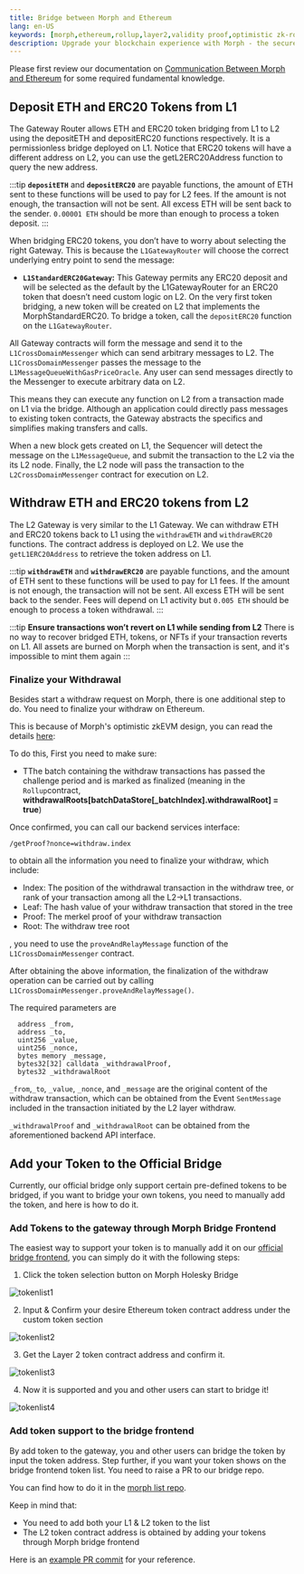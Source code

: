 ```yaml
---
title: Bridge between Morph and Ethereum
lang: en-US
keywords: [morph,ethereum,rollup,layer2,validity proof,optimistic zk-rollup]
description: Upgrade your blockchain experience with Morph - the secure decentralized, cost0efficient, and high-performing optimistic zk-rollup solution. Try it now!
---
```


Please first review our documentation on [Communication Between Morph and Ethereum](../../how-morph-works/general-protocol-design/2-communicate-between-morph-and-ethereum.md) for some required fundamental knowledge. 


## Deposit ETH and ERC20 Tokens from L1​

The Gateway Router allows ETH and ERC20 token bridging from L1 to L2 using the depositETH and depositERC20 functions respectively. It is a permissionless bridge deployed on L1. Notice that ERC20 tokens will have a different address on L2, you can use the getL2ERC20Address function to query the new address.

:::tip
  **`depositETH`** and **`depositERC20`** are payable functions, the amount of ETH sent to these functions will be used
  to pay for L2 fees. If the amount is not enough, the transaction will not be sent. All excess ETH will be sent back to
  the sender. `0.00001 ETH` should be more than enough to process a token deposit.
:::

When bridging ERC20 tokens, you don’t have to worry about selecting the right Gateway. This is because the `L1GatewayRouter` will choose the correct underlying entry point to send the message:

- **`L1StandardERC20Gateway`:** This Gateway permits any ERC20 deposit and will be selected as the default by the L1GatewayRouter for an ERC20 token that doesn’t need custom logic on L2. On the very first token bridging, a new token will be created on L2 that implements the MorphStandardERC20. To bridge a token, call the `depositERC20` function on the `L1GatewayRouter`.

<!---->
<!--
- **`L1CustomERC20Gateway`:** This Gateway will be selected by the `L1GatewayRouter` for tokens with custom logic. For an L1/L2 token pair to work on the Morph Custom ERC20 Bridge, the L2 token contract has to implement `IMorphStandardERC20`. Additionally, the token should grant `mint` or `burn` capability to the `L2CustomERC20Gateway`. 
-->

All Gateway contracts will form the message and send it to the `L1CrossDomainMessenger` which can send arbitrary messages to L2. The `L1CrossDomainMessenger` passes the message to the `L1MessageQueueWithGasPriceOracle`. Any user can send messages directly to the Messenger to execute arbitrary data on L2. 

This means they can execute any function on L2 from a transaction made on L1 via the bridge. Although an application could directly pass messages to existing token contracts, the Gateway abstracts the specifics and simplifies making transfers and calls.

When a new block gets created on L1, the Sequencer will detect the message on the `L1MessageQueue`, and submit the transaction to the L2 via the its L2 node. Finally, the L2 node will pass the transaction to the `L2CrossDomainMessenger` contract for execution on L2.

## Withdraw ETH and ERC20 tokens from L2

The L2 Gateway is very similar to the L1 Gateway. We can withdraw ETH and ERC20 tokens back to L1 using the `withdrawETH` and `withdrawERC20` functions. The contract address is deployed on L2. We use the `getL1ERC20Address` to retrieve the token address on L1.

:::tip
  **`withdrawETH`** and **`withdrawERC20`** are payable functions, and the amount of ETH sent to these functions will be used to pay for L1 fees. If the amount is not enough, the transaction will not be sent. All excess ETH will be sent back to the sender. Fees will depend on L1 activity but `0.005 ETH` should be enough to process a token withdrawal.
:::

:::tip
  **Ensure transactions won’t revert on L1 while sending from L2**  There is no way to recover bridged ETH, tokens, or NFTs if your transaction reverts on L1. All assets are burned on Morph when the transaction is sent, and it's impossible to mint them again
:::

### Finalize your Withdrawal

Besides start a withdraw request on Morph, there is one additional step to do. You need to finalize your withdraw on Ethereum.

This is because of Morph's optimistic zkEVM design, you can read the details [here](../../how-morph-works/general-protocol-design/2-communicate-between-morph-and-ethereum.md): 



To do this, First you need to make sure:

- TThe batch containing the withdraw transactions has passed the challenge period and is marked as finalized (meaning in the `Rollup`contract, **withdrawalRoots[batchDataStore[_batchIndex].withdrawalRoot] = true**)

Once confirmed, you can call our backend services interface:

`/getProof?nonce=withdraw.index`

to obtain all the information you need to finalize your withdraw, which include:

- Index: The position of the withdrawal transaction in the withdraw tree, or rank of your transaction among all the L2->L1 transactions.
- Leaf: The hash value of your withdraw transaction that stored in the tree
- Proof: The merkel proof of your withdraw transaction
- Root: The withdraw tree root


, you need to use the `proveAndRelayMessage` function of the `L1CrossDomainMessenger` contract.

After obtaining the above information, the finalization of the withdraw operation can be carried out by calling `L1CrossDomainMessenger.proveAndRelayMessage()`.

The required parameters are 

```solidity
  address _from, 
  address _to, 
  uint256 _value, 
  uint256 _nonce, 
  bytes memory _message, 
  bytes32[32] calldata _withdrawalProof, 
  bytes32 _withdrawalRoot
```

`_from`,`_to`, `_value`, `_nonce`, and `_message` are the original content of the withdraw transaction, which can be obtained from the Event `SentMessage` included in the transaction initiated by the L2 layer withdraw. 

`_withdrawalProof` and `_withdrawalRoot` can be obtained from the aforementioned backend API interface.

<!--

## Creating an ERC20 token with custom logic on L2

If a token needs custom logic on L2, it will need to be bridged through an `L1CustomERC20Gateway` and `L2CustomERC20Gateway` respectively. The custom token on L2 will need to give permission to the Gateway to mint new tokens when a deposit occurs and to burn when tokens are withdrawn

The following interface is the `IMorphStandardERC20` needed for deploying tokens compatible with the `L2CustomERC20Gateway` on L2.

```solidity
interface IMorphStandardERC20 {
  /// @notice Return the address of Gateway the token belongs to.
  function gateway() external view returns (address);

  /// @notice Return the address of counterpart token.
  function counterpart() external view returns (address);

  /// @dev ERC677 Standard, see https://github.com/ethereum/EIPs/issues/677
  /// Defi can use this method to transfer L1/L2 token to L2/L1,
  /// and deposit to L2/L1 contract in one transaction
  function transferAndCall(address receiver, uint256 amount, bytes calldata data) external returns (bool success);

  /// @notice Mint some token to recipient's account.
  /// @dev Gateway Utilities, only gateway contract can call
  /// @param _to The address of recipient.
  /// @param _amount The amount of token to mint.
  function mint(address _to, uint256 _amount) external;

  /// @notice Burn some token from account.
  /// @dev Gateway Utilities, only gateway contract can call
  /// @param _from The address of account to burn token.
  /// @param _amount The amount of token to mint.
  function burn(address _from, uint256 _amount) external;
}
```

### Adding a Custom L2 ERC20 token to the Morph Bridge

Tokens can be bridged securely and permissionlessly through Gateway contracts deployed by any developer. However, Morph also manages an ERC20 Router and a Gateway where all tokens created by the community are welcome. Being part of the Morph-managed Gateway means you won't need to deploy the Gateway contracts, and your token will appear in the Morph frontend. To be part of the Morph Gateway, you must contact the Morph team to add the token to both L1 and L2 bridge contracts. To do so, follow the instructions on the [token lists](https://github.com/Morph-tech/token-list) repository to add your new token to the official Morph frontend.

-->


## Add your Token to the Official Bridge

Currently, our official bridge only support certain pre-defined tokens to be bridged, if you want to bridge your own tokens, you need to manually add the token, and here is how to do it.

### Add Tokens to the gateway through Morph Bridge Frontend

The easiest way to support your token is to manually add it on our [official bridge frontend](https://bridge-holesky.morphl2.io/), you can simply do it with the following steps:

1. Click the token selection button on Morph Holesky Bridge

![tokenlist1](../../../assets/docs/protocol/general/bridge/tokenlist/tokenlist1.png)


2. Input & Confirm your desire Ethereum token contract address under the custom token section

![tokenlist2](../../../assets/docs/protocol/general/bridge/tokenlist/tokenlist2.png)

3. Get the Layer 2 token contract address and confirm it.

![tokenlist3](../../../assets/docs/protocol/general/bridge/tokenlist/tokenlist3.png)

4. Now it is supported and you and other users can start to bridge it! 

![tokenlist4](../../../assets/docs/protocol/general/bridge/tokenlist/tokenlist4.png)

### Add token support to the bridge frontend

By add token to the gateway, you and other users can bridge the token by input the token address. Step further, if you want your token shows on the bridge frontend token list. You need to raise a PR to our bridge repo.

You can find how to do it in the [morph list repo](https://github.com/morph-l2/morph-list).


Keep in mind that:
- You need to add both your L1 & L2 token to the list
- The L2 token contract address is obtained by adding your tokens through Morph bridge frontend

Here is an [example PR commit](https://github.com/morph-l2/morph-list/pull/27/commits/228481db6b8d69b8f40e7369dae62722aa570eb7
) for your reference.




